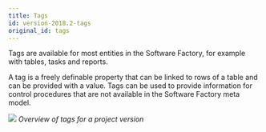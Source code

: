 ```yaml
---
title: Tags
id: version-2018.2-tags
original_id: tags
---
```


Tags are available for most entities in the Software Factory, for example with tables, tasks and reports.

A tag is a freely definable property that can be linked to rows of a table and can be provided with a value. Tags can be used to provide information for control procedures that are not available in the Software Factory meta model.

![](../assets/sf/image32.png)
*Overview of tags for a project version*





